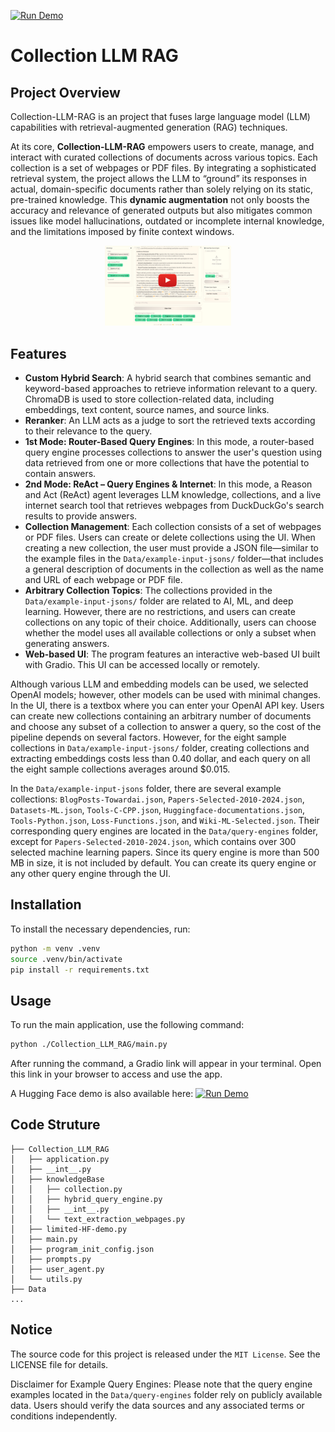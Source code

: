 [![Run Demo](https://img.shields.io/badge/Run-Demo-blue?logo=huggingface)](https://huggingface.co/spaces/Farhaddlrn/Collection-LLM-RAG)


# Collection LLM RAG


## Project Overview

Collection-LLM-RAG is an project that fuses large language model (LLM) capabilities with retrieval-augmented generation (RAG) techniques.

At its core, **Collection-LLM-RAG** empowers users to create, manage, and interact with curated collections of documents across various topics. Each collection is a set of webpages or PDF files. By integrating a sophisticated retrieval system, the project allows the LLM to “ground” its responses in actual, domain-specific documents rather than solely relying on its static, pre-trained knowledge. This **dynamic augmentation** not only boosts the accuracy and relevance of generated outputs but also mitigates common issues like model hallucinations, outdated or incomplete internal knowledge, and the limitations imposed by finite context windows.

<p align="center">
  <a href="https://www.youtube.com/watch?v=yBf3TXbfR70">
    <img src="README-Files/demo.png" alt="Alt Text" style="max-width: 40%;">
  </a>
</p>

## Features

- **Custom Hybrid Search**: A hybrid search that combines semantic and keyword-based approaches to retrieve information relevant to a query. ChromaDB is used to store collection-related data, including embeddings, text content, source names, and source links.
- **Reranker**: An LLM acts as a judge to sort the retrieved texts according to their relevance to the query.
- **1st Mode: Router-Based Query Engines**: In this mode, a router-based query engine processes collections to answer the user's question using data retrieved from one or more collections that have the potential to contain answers.
- **2nd Mode: ReAct – Query Engines & Internet**: In this mode, a Reason and Act (ReAct) agent leverages LLM knowledge, collections, and a live internet search tool that retrieves webpages from DuckDuckGo's search results to provide answers.
- **Collection Management**: Each collection consists of a set of webpages or PDF files. Users can create or delete collections using the UI. When creating a new collection, the user must provide a JSON file—similar to the example files in the `Data/example-input-jsons/` folder—that includes a general description of documents in the collection as well as the name and URL of each webpage or PDF file.
- **Arbitrary Collection Topics**: The collections provided in the `Data/example-input-jsons/` folder are related to AI, ML, and deep learning. However, there are no restrictions, and users can create collections on any topic of their choice. Additionally, users can choose whether the model uses all available collections or only a subset when generating answers.
- **Web-based UI**: The program features an interactive web-based UI built with Gradio. This UI can be accessed locally or remotely.

Although various LLM and embedding models can be used, we selected OpenAI models; however, other models can be used with minimal changes. In the UI, there is a textbox where you can enter your OpenAI API key. Users can create new collections containing an arbitrary number of documents and choose any subset of a collection to answer a query, so the cost of the pipeline depends on several factors. However, for the eight sample collections in `Data/example-input-jsons/` folder, creating collections and extracting embeddings costs less than 0.40 dollar, and each query on all the eight sample collections averages around $0.015.

In the `Data/example-input-jsons` folder, there are several example collections: `BlogPosts-Towardai.json`, `Papers-Selected-2010-2024.json`, `Datasets-ML.json`, `Tools-C-CPP.json`, `Huggingface-documentations.json`, `Tools-Python.json`, `Loss-Functions.json`, and `Wiki-ML-Selected.json`. Their corresponding query engines are located in the `Data/query-engines` folder, except for `Papers-Selected-2010-2024.json`, which contains over 300 selected machine learning papers. Since its query engine is more than 500 MB in size, it is not included by default. You can create its query engine or any other query engine through the UI.


## Installation

To install the necessary dependencies, run:

```bash
python -m venv .venv
source .venv/bin/activate
pip install -r requirements.txt
```


## Usage

To run the main application, use the following command:

```bash
python ./Collection_LLM_RAG/main.py
```
After running the command, a Gradio link will appear in your terminal. Open this link in your browser to access and use the app.

A Hugging Face demo is also available here: [![Run Demo](https://img.shields.io/badge/Run-Demo-blue?logo=huggingface)](https://huggingface.co/spaces/Farhaddlrn/Collection-LLM-RAG)

## Code Struture
```
├── Collection_LLM_RAG
│   ├── application.py
│   ├── __int__.py
│   ├── knowledgeBase
│   │   ├── collection.py
│   │   ├── hybrid_query_engine.py
│   │   ├── __int__.py
│   │   └── text_extraction_webpages.py
│   ├── limited-HF-demo.py
│   ├── main.py
│   ├── program_init_config.json
│   ├── prompts.py
│   ├── user_agent.py
│   └── utils.py
├── Data
...
```

## Notice
The source code for this project is released under the `MIT License`. See the LICENSE file for details.

Disclaimer for Example Query Engines: Please note that the query engine examples located in the `Data/query-engines` folder rely on publicly available data. Users should verify the data sources and any associated terms or conditions independently.
